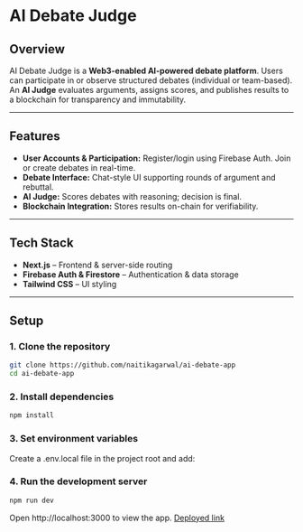 # AI Debate Judge

## Overview
AI Debate Judge is a **Web3-enabled AI-powered debate platform**. Users can participate in or observe structured debates (individual or team-based). An **AI Judge** evaluates arguments, assigns scores, and publishes results to a blockchain for transparency and immutability.

---

## Features
- **User Accounts & Participation:** Register/login using Firebase Auth. Join or create debates in real-time.
- **Debate Interface:** Chat-style UI supporting rounds of argument and rebuttal.
- **AI Judge:** Scores debates with reasoning; decision is final.
- **Blockchain Integration:** Stores results on-chain for verifiability.

---

## Tech Stack
- **Next.js** – Frontend & server-side routing
- **Firebase Auth & Firestore** – Authentication & data storage
- **Tailwind CSS** – UI styling

---

## Setup

### 1. Clone the repository
```bash
git clone https://github.com/naitikagarwal/ai-debate-app
cd ai-debate-app
```
### 2. Install dependencies
```bash
npm install
```

### 3. Set environment variables

Create a .env.local file in the project root and add:


### 4. Run the development server
```bash
npm run dev
```

Open http://localhost:3000
 to view the app.
[Deployed link](ai-debate-app-o82j.vercel.app/)
